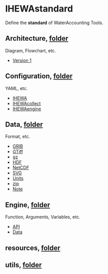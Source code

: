 # IHEWAstandard

Define the **standard** of WaterAccounting Tools.


## Architecture, [folder](./Architecture)

Diagram, Flowchart, etc.

  - [Version 1](./Architecture/v1.md)


## Configuration, [folder](./Configuration)

YAML, etc.

  - [IHEWA](./Configuration/IHEWA.md)
  - [IHEWAcollect](./Configuration/IHEWAcollect.md)
  - [IHEWAengine](./Configuration/IHEWAengine.md)


## Data, [folder](./Data)

Format, etc.

  - [GRIB](./Data/GRIB.md)
  - [GTiff](./Data/GTiff.md)
  - [gz](./Data/gz.md)
  - [HDF](./Data/HDF.md)
  - [NetCDF](./Data/NetCDF.md)
  - [SVG](./Data/SVG.md)
  - [Units](./Data/Units.md)
  - [zip](./Data/zip.md)
  - [Note](./Data/README.md#note)


## Engine, [folder](./Engine)

Function, Arguments, Variables, etc.

  - [API](./Engine/API.md)
  - [Data](./Engine/Data.md)


## resources, [folder](./resources)


## utils, [folder](./utils)
